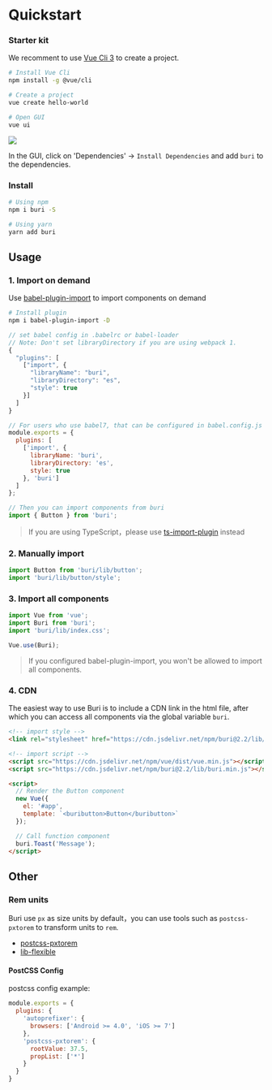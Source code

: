 # Quickstart

### Starter kit

We recomment to use [Vue Cli 3](https://cli.vuejs.org/zh/) to create a project.

```bash
# Install Vue Cli
npm install -g @vue/cli

# Create a project
vue create hello-world

# Open GUI
vue ui
```

![](https://img.yzcdn.cn/buri/vue-cli-demo-201809030812.png)

In the GUI, click on 'Dependencies' -> `Install Dependencies` and add `buri` to the dependencies.

### Install

```bash
# Using npm
npm i buri -S

# Using yarn
yarn add buri
```

## Usage

### 1. Import on demand

Use [babel-plugin-import](https://github.com/ant-design/babel-plugin-import) to import components on demand

```bash
# Install plugin
npm i babel-plugin-import -D
```

```js
// set babel config in .babelrc or babel-loader
// Note: Don't set libraryDirectory if you are using webpack 1.
{
  "plugins": [
    ["import", {
      "libraryName": "buri",
      "libraryDirectory": "es",
      "style": true
    }]
  ]
}

// For users who use babel7, that can be configured in babel.config.js
module.exports = {
  plugins: [
    ['import', {
      libraryName: 'buri',
      libraryDirectory: 'es',
      style: true
    }, 'buri']
  ]
};
```

```js
// Then you can import components from buri
import { Button } from 'buri';
```

> If you are using TypeScript，please use [ts-import-plugin](https://github.com/Brooooooklyn/ts-import-plugin) instead

### 2. Manually import

```js
import Button from 'buri/lib/button';
import 'buri/lib/button/style';
```
 
### 3. Import all components

```js
import Vue from 'vue';
import Buri from 'buri';
import 'buri/lib/index.css';

Vue.use(Buri);
```

> If you configured babel-plugin-import, you won't be allowed to import all components.

### 4. CDN

The easiest way to use Buri is to include a CDN link in the html file, after which you can access all components via the global variable `buri`.

```html
<!-- import style -->
<link rel="stylesheet" href="https://cdn.jsdelivr.net/npm/buri@2.2/lib/index.css">

<!-- import script -->
<script src="https://cdn.jsdelivr.net/npm/vue/dist/vue.min.js"></script>
<script src="https://cdn.jsdelivr.net/npm/buri@2.2/lib/buri.min.js"></script>

<script>
  // Render the Button component
  new Vue({
    el: '#app',
    template: `<buributton>Button</buributton>`
  });

  // Call function component
  buri.Toast('Message');
</script>
```

## Other

### Rem units

Buri use `px` as size units by default，you can use tools such as `postcss-pxtorem` to transform units to `rem`.

- [postcss-pxtorem](https://github.com/cuth/postcss-pxtorem)
- [lib-flexible](https://github.com/amfe/lib-flexible)

#### PostCSS Config

postcss config example:

```js
module.exports = {
  plugins: {
    'autoprefixer': {
      browsers: ['Android >= 4.0', 'iOS >= 7']
    },
    'postcss-pxtorem': {
      rootValue: 37.5,
      propList: ['*']
    }
  }
}
```